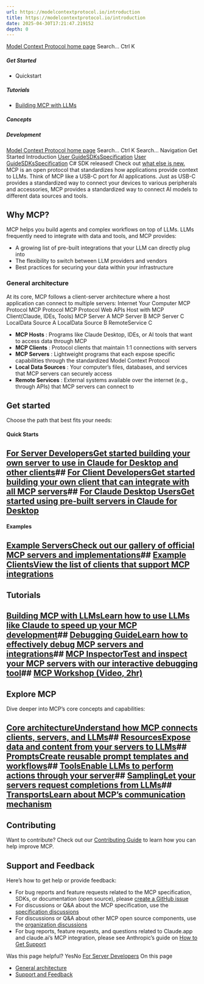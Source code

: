 ```yaml
---
url: https://modelcontextprotocol.io/introduction
title: https://modelcontextprotocol.io/introduction
date: 2025-04-30T17:21:47.219152
depth: 0
---
```


[Model Context Protocol home page](https://modelcontextprotocol.io/)
Search...
Ctrl K
##### Get Started
  * Quickstart


##### Tutorials
  * [Building MCP with LLMs](https://modelcontextprotocol.io/tutorials/building-mcp-with-llms)


##### Concepts


##### Development


[Model Context Protocol home page](https://modelcontextprotocol.io/)
Search...
Ctrl K
Search...
Navigation
Get Started
Introduction
[User Guide](https://modelcontextprotocol.io/introduction)[SDKs](https://modelcontextprotocol.io/sdk/java/mcp-overview)[Specification](https://modelcontextprotocol.io/specification/2025-03-26)
[User Guide](https://modelcontextprotocol.io/introduction)[SDKs](https://modelcontextprotocol.io/sdk/java/mcp-overview)[Specification](https://modelcontextprotocol.io/specification/2025-03-26)
C# SDK released! Check out [what else is new.](https://modelcontextprotocol.io/development/updates)
MCP is an open protocol that standardizes how applications provide context to LLMs. Think of MCP like a USB-C port for AI applications. Just as USB-C provides a standardized way to connect your devices to various peripherals and accessories, MCP provides a standardized way to connect AI models to different data sources and tools.
## Why MCP?
MCP helps you build agents and complex workflows on top of LLMs. LLMs frequently need to integrate with data and tools, and MCP provides:
  * A growing list of pre-built integrations that your LLM can directly plug into
  * The flexibility to switch between LLM providers and vendors
  * Best practices for securing your data within your infrastructure


### General architecture
At its core, MCP follows a client-server architecture where a host application can connect to multiple servers:
Internet
Your Computer
MCP Protocol
MCP Protocol
MCP Protocol
Web APIs
Host with MCP Client(Claude, IDEs, Tools)
MCP Server A
MCP Server B
MCP Server C
LocalData Source A
LocalData Source B
RemoteService C
  * **MCP Hosts** : Programs like Claude Desktop, IDEs, or AI tools that want to access data through MCP
  * **MCP Clients** : Protocol clients that maintain 1:1 connections with servers
  * **MCP Servers** : Lightweight programs that each expose specific capabilities through the standardized Model Context Protocol
  * **Local Data Sources** : Your computer’s files, databases, and services that MCP servers can securely access
  * **Remote Services** : External systems available over the internet (e.g., through APIs) that MCP servers can connect to


## Get started
Choose the path that best fits your needs:
#### Quick Starts
## [For Server DevelopersGet started building your own server to use in Claude for Desktop and other clients](https://modelcontextprotocol.io/quickstart/server)## [For Client DevelopersGet started building your own client that can integrate with all MCP servers](https://modelcontextprotocol.io/quickstart/client)## [For Claude Desktop UsersGet started using pre-built servers in Claude for Desktop](https://modelcontextprotocol.io/quickstart/user)
#### Examples
## [Example ServersCheck out our gallery of official MCP servers and implementations](https://modelcontextprotocol.io/examples)## [Example ClientsView the list of clients that support MCP integrations](https://modelcontextprotocol.io/clients)
## Tutorials
## [Building MCP with LLMsLearn how to use LLMs like Claude to speed up your MCP development](https://modelcontextprotocol.io/tutorials/building-mcp-with-llms)## [Debugging GuideLearn how to effectively debug MCP servers and integrations](https://modelcontextprotocol.io/docs/tools/debugging)## [MCP InspectorTest and inspect your MCP servers with our interactive debugging tool](https://modelcontextprotocol.io/docs/tools/inspector)## [MCP Workshop (Video, 2hr)](https://www.youtube.com/watch?v=kQmXtrmQ5Zg)
## Explore MCP
Dive deeper into MCP’s core concepts and capabilities:
## [Core architectureUnderstand how MCP connects clients, servers, and LLMs](https://modelcontextprotocol.io/docs/concepts/architecture)## [ResourcesExpose data and content from your servers to LLMs](https://modelcontextprotocol.io/docs/concepts/resources)## [PromptsCreate reusable prompt templates and workflows](https://modelcontextprotocol.io/docs/concepts/prompts)## [ToolsEnable LLMs to perform actions through your server](https://modelcontextprotocol.io/docs/concepts/tools)## [SamplingLet your servers request completions from LLMs](https://modelcontextprotocol.io/docs/concepts/sampling)## [TransportsLearn about MCP’s communication mechanism](https://modelcontextprotocol.io/docs/concepts/transports)
## Contributing
Want to contribute? Check out our [Contributing Guide](https://modelcontextprotocol.io/development/contributing) to learn how you can help improve MCP.
## Support and Feedback
Here’s how to get help or provide feedback:
  * For bug reports and feature requests related to the MCP specification, SDKs, or documentation (open source), please [create a GitHub issue](https://github.com/modelcontextprotocol)
  * For discussions or Q&A about the MCP specification, use the [specification discussions](https://github.com/modelcontextprotocol/specification/discussions)
  * For discussions or Q&A about other MCP open source components, use the [organization discussions](https://github.com/orgs/modelcontextprotocol/discussions)
  * For bug reports, feature requests, and questions related to Claude.app and claude.ai’s MCP integration, please see Anthropic’s guide on [How to Get Support](https://support.anthropic.com/en/articles/9015913-how-to-get-support)


Was this page helpful?
YesNo
[For Server Developers](https://modelcontextprotocol.io/quickstart/server)
On this page
  * [General architecture](https://modelcontextprotocol.io/introduction#general-architecture)
  * [Support and Feedback](https://modelcontextprotocol.io/introduction#support-and-feedback)



